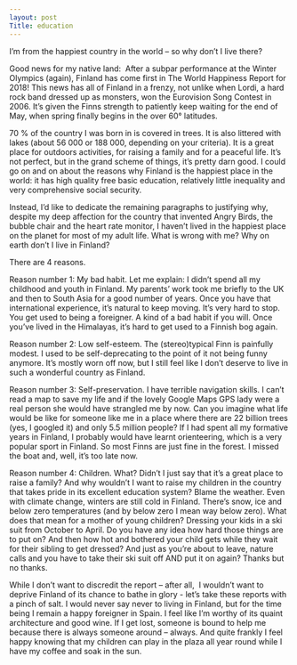 ```yaml
---
layout: post
Title: education
---
```


I’m from the happiest country in the world – so why don’t I live there?

Good news for my native land:  After a subpar performance at the Winter Olympics (again), Finland has come first in The World Happiness Report for 2018! This news has all of Finland in a frenzy, not unlike when Lordi, a hard rock band dressed up as monsters, won the Eurovision Song Contest in 2006. It’s given the Finns strength to patiently keep waiting for the end of May, when spring finally begins in the over 60° latitudes.

70 % of the country I was born in is covered in trees. It is also littered with lakes (about 56 000 or 188 000, depending on your criteria). It is a great place for outdoors activities, for raising a family and for a peaceful life. It’s not perfect, but in the grand scheme of things, it’s pretty darn good. I could go on and on about the reasons why Finland is the happiest place in the world: it has high quality free basic education, relatively little inequality and very comprehensive social security.

Instead, I’d like to dedicate the remaining paragraphs to justifying why, despite my deep affection for the country that invented Angry Birds, the bubble chair and the heart rate monitor, I haven’t lived in the happiest place on the planet for most of my adult life. What is wrong with me? Why on earth don’t I live in Finland?

There are 4 reasons.

Reason number 1: My bad habit. Let me explain: I didn’t spend all my childhood and youth in Finland. My parents’ work took me briefly to the UK and then to South Asia for a good number of years. Once you have that international experience, it’s natural to keep moving. It’s very hard to stop. You get used to being a foreigner. A kind of a bad habit if you will. Once you’ve lived in the Himalayas, it’s hard to get used to a Finnish bog again.

Reason number 2: Low self-esteem. The (stereo)typical Finn is painfully modest. I used to be self-deprecating to the point of it not being funny anymore. It’s mostly worn off now, but I still feel like I don’t deserve to live in such a wonderful country as Finland.

Reason number 3: Self-preservation. I have terrible navigation skills. I can’t read a map to save my life and if the lovely Google Maps GPS lady were a real person she would have strangled me by now. Can you imagine what life would be like for someone like me in a place where there are 22 billion trees (yes, I googled it) and only 5.5 million people? If I had spent all my formative years in Finland, I probably would have learnt orienteering, which is a very popular sport in Finland. So most Finns are just fine in the forest. I missed the boat and, well, it’s too late now.

Reason number 4: Children. What? Didn’t I just say that it’s a great place to raise a family? And why wouldn’t I want to raise my children in the country that takes pride in its excellent education system? Blame the weather. Even with climate change, winters are still cold in Finland. There’s snow, ice and below zero temperatures (and by below zero I mean way below zero). What does that mean for a mother of young children? Dressing your kids in a ski suit from October to April. Do you have any idea how hard those things are to put on? And then how hot and bothered your child gets while they wait for their sibling to get dressed? And just as you’re about to leave, nature calls and you have to take their ski suit off AND put it on again? Thanks but no thanks.

While I don’t want to discredit the report – after all,  I wouldn’t want to deprive Finland of its chance to bathe in glory - let’s take these reports with a pinch of salt. I would never say never to living in Finland, but for the time being I remain a happy foreigner in Spain. I feel like I’m worthy of its quaint architecture and good wine. If I get lost, someone is bound to help me because there is always someone around – always. And quite frankly I feel happy knowing that my children can play in the plaza all year round while I have my coffee and soak in the sun.